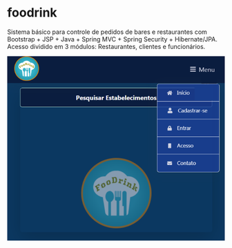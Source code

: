 # foodrink
Sistema básico para controle de pedidos de bares e restaurantes com Bootstrap + JSP + Java + Spring MVC + Spring Security + Hibernate/JPA. Acesso dividido em 3 módulos: Restaurantes, clientes e funcionários.


<img src="https://github.com/tiagogarciaferreira/portfolio/blob/main/portfolio/src/main/resources/static/images/foodrink.PNG"/>
